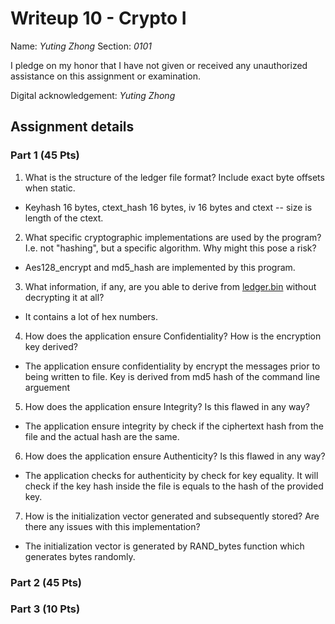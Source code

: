 # Writeup 10 - Crypto I

Name: *Yuting Zhong*
Section: *0101*

I pledge on my honor that I have not given or received any unauthorized assistance on this assignment or examination.

Digital acknowledgement: *Yuting Zhong*


## Assignment details

### Part 1 (45 Pts)  

1. What is the structure of the ledger file format? Include exact byte offsets when static.  
 - Keyhash 16 bytes, ctext_hash 16 bytes, iv 16 bytes and ctext -- size is length of the ctext.

2. What specific cryptographic implementations are used by the program? I.e. not "hashing", but a specific algorithm. Why might this pose a risk?
 - Aes128_encrypt and md5_hash are implemented by this program. 
3. What information, if any, are you able to derive from [ledger.bin](ledger.bin) without decrypting it at all?
 - It contains a lot of hex numbers.

4. How does the application ensure Confidentiality? How is the encryption key derived?
 - The application ensure confidentiality by encrypt the messages prior to being written to file. Key is derived from md5 hash of the command line arguement 

5. How does the application ensure Integrity? Is this flawed in any way?
 - The application ensure integrity by check if the ciphertext hash from the file and the actual hash are the same.

6. How does the application ensure Authenticity? Is this flawed in any way?
 - The application checks for authenticity by check for key equality. It will check if the key hash inside the file is equals to the hash of the provided key.

7. How is the initialization vector generated and subsequently stored? Are there any issues with this implementation?
- The initialization vector is generated by RAND_bytes function which generates bytes randomly.

### Part 2 (45 Pts)

### Part 3 (10 Pts)

